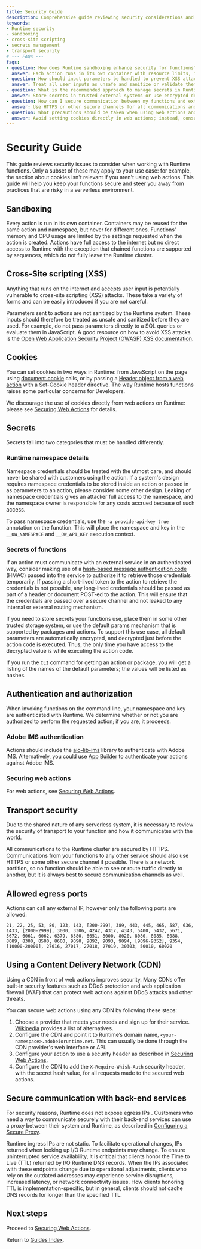 ```yaml
---
title: Security Guide
description: Comprehensive guide reviewing security considerations and best practices for working with Runtime functions in serverless environments.
keywords:
- Runtime security
- sandboxing
- cross-site scripting
- secrets management
- transport security
# --- FAQs ---
faqs:
- question: How does Runtime sandboxing enhance security for functions?
  answer: Each action runs in its own container with resource limits, isolating execution and preventing cross-namespace reuse to enhance security.
- question: How should input parameters be handled to prevent XSS attacks?
  answer: Treat all user inputs as unsafe and sanitize or validate them before use, avoiding direct insertion into SQL queries or JavaScript evaluations.
- question: What is the recommended approach to manage secrets in Runtime functions?
  answer: Store secrets in trusted external systems or use encrypted default parameters within Runtime to ensure secrets are only decrypted during execution.
- question: How can I secure communication between my functions and external services?
  answer: Use HTTPS or other secure channels for all communications and consider deploying a proxy to maintain secure backend connectivity.
- question: What precautions should be taken when using web actions and cookies?
  answer: Avoid setting cookies directly in web actions; instead, consult securing-web-actions guidelines and consider using CDNs with security features.
---
```

# Security Guide

This guide reviews security issues to consider when working with Runtime functions. Only a subset of these may apply to your use case: for example, the section about cookies isn't relevant if you aren't using web actions. This guide will help you keep your functions secure and steer you away from practices that are risky in a serverless environment.

## Sandboxing

Every action is run in its own container. Containers may be reused for the same action and namespace, but never for different ones. Functions' memory and CPU usage are limited by the settings requested when the action is created. Actions have full access to the internet but no direct access to Runtime with the exception that chained functions are supported by sequences, which do not fully leave the Runtime cluster.

## Cross-Site scripting (XSS)

Anything that runs on the internet and accepts user input is potentially vulnerable to cross-site scripting (XSS) attacks. These take a variety of forms and can be easily introduced if you are not careful.

Parameters sent to actions are not sanitized by the Runtime system. These inputs should therefore be treated as unsafe and sanitized before they are used. For example, do not pass parameters directly to a SQL queries or evaluate them in JavaScript. A good resource on how to avoid XSS attacks is the [Open Web Application Security Project (OWASP) XSS documentation](https://www.owasp.org/index.php/Cross-site_Scripting_(XSS)).

## Cookies

You can set cookies in two ways in Runtime: from JavaScript on the page using [document.cookie](https://developer.mozilla.org/en-US/docs/Web/API/Document/cookie) calls, or by passing a [Header object from a web action](https://github.com/apache/incubator-openwhisk/blob/master/docs/webactions.md#web-actions) with a Set-Cookie header directive. The way Runtime hosts functions raises some particular concerns for Developers.

We discourage the use of cookies directly from web actions on Runtime: please see [Securing Web Actions](securing-web-actions.md) for details.

## Secrets

Secrets fall into two categories that must be handled differently.

### Runtime namespace details

Namespace credentials should be treated with the utmost care, and should never be shared with customers using the action. If a system's design requires namespace credentials to be stored inside an action or passed in as parameters to an action, please consider some other design. Leaking of namespace credentials gives an attacker full access to the namespace, and the namespace owner is responsible for any costs accrued because of such access.

To pass namespace credentials, use the `-a provide-api-key true` annotation on the function. This will place the namespace and key in the `__OW_NAMESPACE` and `__OW_API_KEY` execution context.

### Secrets of functions

If an action must communicate with an external service in an authenticated way, consider making use of a [hash-based message authentication code](https://en.wikipedia.org/wiki/HMAC) (HMAC) passed into the service to authorize it to retrieve those credentials temporarily. If passing a short-lived token to the action to retrieve the credentials is not possible, any long-lived credentials should be passed as part of a header or document POST-ed to the action. This will ensure that the credentials are passed over a secure channel and not leaked to any internal or external routing mechanism.

If you need to store secrets your functions use, place them in some other trusted storage system, or use the default params mechanism that is supported by packages and actions. To support this use case, all default parameters are automatically encrypted, and decrypted just before the action code is executed. Thus, the only time you have access to the decrypted value is while executing the action code.

If you run the `CLI` command for getting an action or package, you will get a listing of the names of the default parameters; the values will be listed as hashes.

## Authentication and authorization

When invoking functions on the command line, your namespace and key are authenticated with Runtime. We determine whether or not you are authorized to perform the requested action; if you are, it proceeds. 

### Adobe IMS authentication

Actions should include the [aio-lib-ims](https://github.com/adobe/aio-lib-ims) library to authenticate with Adobe IMS. Alternatively, you could use [App Builder](../app_builder_guides/security/index.md#authentication-and-authorization-handling) to authenticate your actions against Adobe IMS. 

### Securing web actions

For web actions, see [Securing Web Actions](securing-web-actions.md).

## Transport security

Due to the shared nature of any serverless system, it is necessary to review the security of transport to your function and how it communicates with the world.

All communications to the Runtime cluster are secured by HTTPS. Communications from your functions to any other service should also use HTTPS or some other secure channel if possible. There is a network partition, so no function should be able to see or route traffic directly to another, but it is always best to secure communication channels as well.

## Allowed egress ports

Actions can call any external IP, however only the following ports are allowed:

`21, 22, 25, 53, 80, 123, 143, [200-299], 389, 443, 445, 465, 587, 636, 1433, [2000-2999], 3000, 3306, 4242, 4317, 4343, 5400, 5432, 5671, 5672, 6061, 6062, 6379, 6380, 6651, 8000, 8020, 8080, 8085, 8088, 8089, 8300, 8500, 8600, 9090, 9092, 9093, 9094, [9096-9352], 9354, [10000-20000], 27016, 27017, 27018, 27019, 30303, 50010, 60020`

## Using a Content Delivery Network (CDN)

Using a CDN in front of web actions improves security. Many CDNs offer built-in security features such as DDoS protection and web application firewall (WAF) that can protect web actions against DDoS attacks and other threats.

You can secure web actions using any CDN by following these steps: 

1. Choose a provider that meets your needs and sign up for their service. [Wikipedia](https://en.wikipedia.org/wiki/Content_delivery_network#notable_content_delivery_service_providers) provides a list of alternatives.
2. Configure the CDN and point it to Runtime’s domain name, `<your-namespace>.adobeioruntime.net`. This can usually be done through the CDN provider's web interface or API.
3. Configure your action to use a security header as described in [Securing Web Actions](securing-web-actions.md). 
4. Configure the CDN to add the `X-Require-Whisk-Auth` security header, with the secret hash value, for all requests made to the secured web actions.

## Secure communication with back-end services

For security reasons, Runtime does not expose egress IPs . Customers who need a way to  communicate securely with their back-end services can use a proxy between their system and Runtime, as described in [Configuring a Secure Proxy](reference_docs/configuringproxy.md).

Runtime ingress IPs are not static. To facilitate operational changes,  IPs returned when looking up I/O Runtime endpoints may change. To ensure uninterrupted service availability, it is critical that clients honor the Time to Live (TTL) returned by I/O Runtime DNS records. When the IPs associated with these endpoints change due to operational adjustments, clients who rely on the outdated addresses may experience service disruptions, increased latency, or network connectivity issues. How clients honoring TTL is implementation-specific, but in general, clients should not cache DNS records for longer than the specified TTL.

## Next steps

Proceed to [Securing Web Actions](securing-web-actions.md).

Return to [Guides Index](../index.md).
